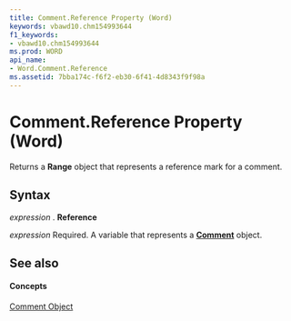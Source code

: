 ```yaml
---
title: Comment.Reference Property (Word)
keywords: vbawd10.chm154993644
f1_keywords:
- vbawd10.chm154993644
ms.prod: WORD
api_name:
- Word.Comment.Reference
ms.assetid: 7bba174c-f6f2-eb30-6f41-4d8343f9f98a
---
```



# Comment.Reference Property (Word)

Returns a  **Range** object that represents a reference mark for a comment.


## Syntax

 _expression_ . **Reference**

 _expression_ Required. A variable that represents a **[Comment](comment-object-word.md)** object.


## See also


#### Concepts


[Comment Object](comment-object-word.md)

